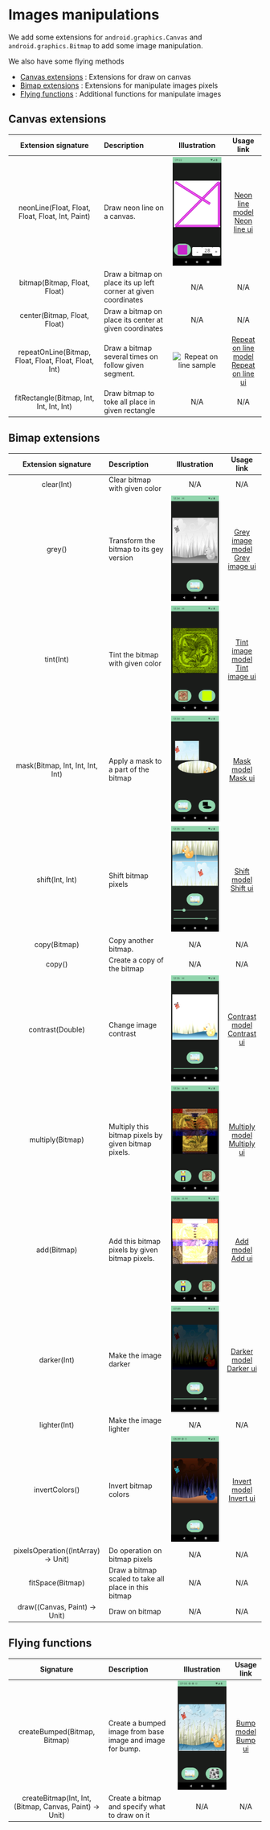 # Images manipulations

We add some extensions for `android.graphics.Canvas` and `android.graphics.Bitmap` to add some image manipulation.

We also have some flying methods

* [Canvas extensions](#canvas-extensions) : Extensions for draw on canvas
* [Bimap extensions](#bimap-extensions) : Extensions for manipulate images pixels
* [Flying functions](#flying-functions) : Additional functions for manipulate images

## Canvas extensions

|                  Extension signature                  | Description                                                    |                    Illustration                     |                                                                                                                                      Usage link                                                                                                                                      |
|:-----------------------------------------------------:|:---------------------------------------------------------------|:---------------------------------------------------:|:------------------------------------------------------------------------------------------------------------------------------------------------------------------------------------------------------------------------------------------------------------------------------------:|
|   neonLine(Float, Float, Float, Float, Int, Paint)    | Draw neon line on a canvas.                                    |      ![Neon line sample](image_neon_lines.png)      |         [Neon line model](../../../app_models/src/main/java/fr/jhelp/android/library/models/implementation/ImageNeonLinesModelImplementation.kt)<br/>[Neon line ui](../../../app/src/main/java/fr/jhelp/android/library/showcase/ui/composables/ImageNeonLinesComposable.kt)         |
|             bitmap(Bitmap, Float, Float)              | Draw a bitmap on place its up left corner at given coordinates |                         N/A                         |                                                                                                                                         N/A                                                                                                                                          |
|             center(Bitmap, Float, Float)              | Draw a bitmap on place its center at given coordinates         |                         N/A                         |                                                                                                                                         N/A                                                                                                                                          |
| repeatOnLine(Bitmap, Float, Float, Float, Float, Int) | Draw a bitmap several times on follow given segment.           | ![Repeat on line sample](image_repeaet_on_line.png) | [Repeat on line model](../../../app_models/src/main/java/fr/jhelp/android/library/models/implementation/ImageRepeatOnLineModelImplementation.kt)<br/>[Repeat on line ui](../../../app/src/main/java/fr/jhelp/android/library/showcase/ui/composables/ImageRepeatOnLineComposable.kt) |
|       fitRectangle(Bitmap, Int, Int, Int, Int)        | Draw bitmap to toke all place in given rectangle               |                         N/A                         |                                                                                                                                         N/A                                                                                                                                          |

## Bimap extensions

|         Extension signature         | Description                                           |               Illustration                |                                                                                                                              Usage link                                                                                                                              |
|:-----------------------------------:|:------------------------------------------------------|:-----------------------------------------:|:--------------------------------------------------------------------------------------------------------------------------------------------------------------------------------------------------------------------------------------------------------------------:|
|             clear(Int)              | Clear bitmap with given color                         |                    N/A                    |                                                                                                                                 N/A                                                                                                                                  |
|               grey()                | Transform the bitmap to its gey version               |   ![Grey image sample](image_grey.png)    |     [Grey image model](../../../app_models/src/main/java/fr/jhelp/android/library/models/implementation/ImageGreyModelImplementation.kt)<br/>[Grey image ui](../../../app/src/main/java/fr/jhelp/android/library/showcase/ui/composables/ImageGreyComposable.kt)     |
|              tint(Int)              | Tint the bitmap with given color                      |   ![Tint image sample](image_tint.png)    |     [Tint image model](../../../app_models/src/main/java/fr/jhelp/android/library/models/implementation/ImageTintModelImplementation.kt)<br/>[Tint image ui](../../../app/src/main/java/fr/jhelp/android/library/showcase/ui/composables/ImageTintComposable.kt)     |
|  mask(Bitmap, Int, Int, Int, Int)   | Apply a mask to a part of the bitmap                  |      ![Mask sample](image_mask.png)       |           [Mask model](../../../app_models/src/main/java/fr/jhelp/android/library/models/implementation/ImageMaskModelImplementation.kt)<br/>[Mask ui](../../../app/src/main/java/fr/jhelp/android/library/showcase/ui/composables/ImageMaskComposable.kt)           |
|           shift(Int, Int)           | Shift bitmap pixels                                   |     ![Shift sample](image_shift.png)      |         [Shift model](../../../app_models/src/main/java/fr/jhelp/android/library/models/implementation/ImageShiftModelImplementation.kt)<br/>[Shift ui](../../../app/src/main/java/fr/jhelp/android/library/showcase/ui/composables/ImageShiftComposable.kt)         |
|            copy(Bitmap)             | Copy another bitmap.                                  |                    N/A                    |                                                                                                                                 N/A                                                                                                                                  |
|               copy()                | Create a copy of the bitmap                           |                    N/A                    |                                                                                                                                 N/A                                                                                                                                  |
|          contrast(Double)           | Change image contrast                                 |  ![Contrast sample](image_contrast.png)   |   [Contrast model](../../../app_models/src/main/java/fr/jhelp/android/library/models/implementation/ImageContrastModelImplementation.kt)<br/>[Contrast ui](../../../app/src/main/java/fr/jhelp/android/library/showcase/ui/composables/ImageContrastComposable.kt)   |
|          multiply(Bitmap)           | Multiply this bitmap pixels by given bitmap pixels.   |  ![Multiply sample](image_multiply.png)   |   [Multiply model](../../../app_models/src/main/java/fr/jhelp/android/library/models/implementation/ImageMultiplyModelImplementation.kt)<br/>[Multiply ui](../../../app/src/main/java/fr/jhelp/android/library/showcase/ui/composables/ImageMultiplyComposable.kt)   |
|             add(Bitmap)             | Add this bitmap pixels by given bitmap pixels.        |       ![Add sample](image_add.png)        |             [Add model](../../../app_models/src/main/java/fr/jhelp/android/library/models/implementation/ImageAddModelImplementation.kt)<br/>[Add ui](../../../app/src/main/java/fr/jhelp/android/library/showcase/ui/composables/ImageAddComposable.kt)             |
|             darker(Int)             | Make the image darker                                 |    ![Darker sample](image_darker.png)     |       [Darker model](../../../app_models/src/main/java/fr/jhelp/android/library/models/implementation/ImageDarkerModelImplementation.kt)<br/>[Darker ui](../../../app/src/main/java/fr/jhelp/android/library/showcase/ui/composables/ImageDarkerComposable.kt)       |
|            lighter(Int)             | Make the image lighter                                |                    N/A                    |                                                                                                                                 N/A                                                                                                                                  |
|           invertColors()            | Invert bitmap colors                                  | ![Invert sample](image_invert_colors.png) | [Invert model](../../../app_models/src/main/java/fr/jhelp/android/library/models/implementation/ImageInvertColorsModelImplementation.kt)<br/>[Invert ui](../../../app/src/main/java/fr/jhelp/android/library/showcase/ui/composables/ImageInvertColorsComposable.kt) |
| pixelsOperation((IntArray) -> Unit) | Do operation on bitmap pixels                         |                    N/A                    |                                                                                                                                 N/A                                                                                                                                  |
|          fitSpace(Bitmap)           | Draw a bitmap scaled to take all place in this bitmap |                    N/A                    |                                                                                                                                 N/A                                                                                                                                  |
|    draw((Canvas, Paint) -> Unit)    | Draw on bitmap                                        |                    N/A                    |                                                                                                                                 N/A                                                                                                                                  |


## Flying functions

|                        Signature                        | Description                                               |            Illustration            |                                                                                                                       Usage link                                                                                                                       |
|:-------------------------------------------------------:|:----------------------------------------------------------|:----------------------------------:|:------------------------------------------------------------------------------------------------------------------------------------------------------------------------------------------------------------------------------------------------------:|
|              createBumped(Bitmap, Bitmap)               | Create a bumped image from base image and image for bump. | ![Bump sample](image_bump_map.png) | [Bump model](../../../app_models/src/main/java/fr/jhelp/android/library/models/implementation/ImageBumpMapModelImplementation.kt)<br/>[Bump ui](../../../app/src/main/java/fr/jhelp/android/library/showcase/ui/composables/ImageBumpMapComposable.kt) |
| createBitmap(Int, Int, (Bitmap, Canvas, Paint) -> Unit) | Create a bitmap and specify what to draw on it            |                N/A                 |                                                                                                                          N/A                                                                                                                           |

